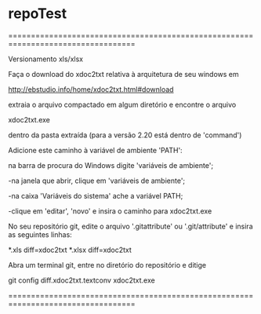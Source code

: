 # repoTest
==================================================================================

Versionamento xls/xlsx

Faça o download do xdoc2txt relativa à arquitetura de seu windows em

http://ebstudio.info/home/xdoc2txt.html#download

extraia o arquivo compactado em algum diretório e encontre o arquivo 

xdoc2txt.exe

dentro da pasta extraída (para a versão 2.20 está dentro de 'command')

Adicione este caminho à variável de ambiente 'PATH':

na barra de procura do Windows digite 'variáveis de ambiente';

-na janela que abrir, clique em 'variáveis de ambiente';

-na caixa 'Variáveis do sistema' ache a variável PATH;

-clique em 'editar', 'novo' e insira o caminho para xdoc2txt.exe

No seu repositório git, edite o arquivo '.gitattribute' ou '.git/attribute' e insira as seguintes linhas:

*.xls	diff=xdoc2txt
*.xlsx	diff=xdoc2txt

Abra um terminal git, entre no diretório do repositório e ditige

git config diff.xdoc2txt.textconv xdoc2txt.exe

==================================================================================
